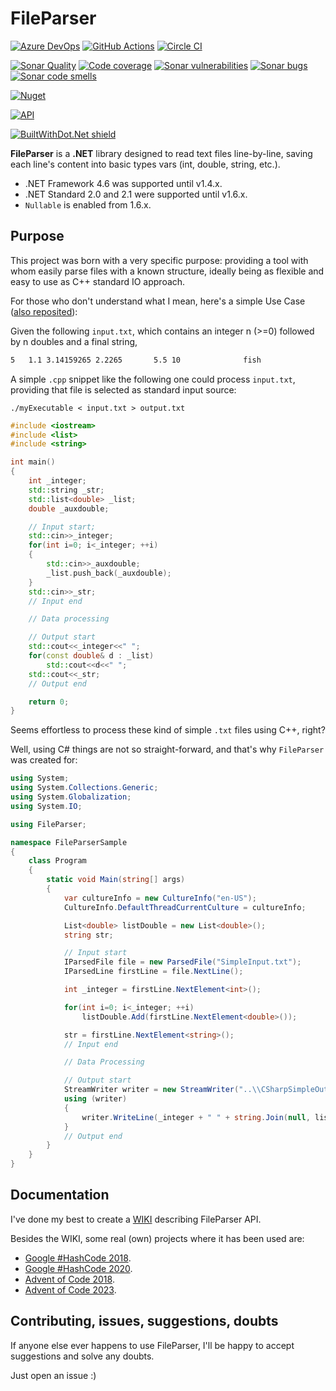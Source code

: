 # FileParser

[![Azure DevOps][azuredevopslogo]][azuredevopslink]
[![GitHub Actions][githubactionslogo]][githubactionslink]
[![Circle CI][circlecilogo]][circlecilink]

[![Sonar Quality][sonarqualitylogo]][sonarqubelink]
[![Code coverage][sonarcoveragelogo]][sonarqubelink]
[![Sonar vulnerabilities][sonarvulnerabilitieslogo]][sonarqubelink]
[![Sonar bugs][sonarbugslogo]][sonarqubelink]
[![Sonar code smells][sonarcodesmellslogo]][sonarqubelink]

[![Nuget][nugetlogo]][nugetlink]

[![API][apimundologo]][apimundolink]

[![BuiltWithDot.Net shield](https://builtwithdot.net/project/446/file-parser/badge)](https://builtwithdot.net/project/446/file-parser)

**FileParser** is a **.NET** library designed to read text files line-by-line, saving each line's content into basic types vars (int, double, string, etc.).

- .NET Framework 4.6 was supported until v1.4.x.
- .NET Standard 2.0 and 2.1 were supported until v1.6.x.
- `Nullable` is enabled from 1.6.x.

## Purpose

This project was born with a very specific purpose: providing a tool with whom easily parse files with a known structure, ideally being as flexible and easy to use as C++ standard IO approach.

For those who don't understand what I mean, here's a simple Use Case ([also reposited](https://github.com/eduherminio/FileParser/tree/main/Examples)):

Given the following `input.txt`, which contains an integer n (>=0) followed by n doubles and a final string,

```txt
5   1.1 3.14159265 2.2265       5.5 10              fish
```

A simple `.cpp` snippet like the following one could process `input.txt`, providing that file is selected as standard input source:

`./myExecutable < input.txt > output.txt`

```cpp
#include <iostream>
#include <list>
#include <string>

int main()
{
    int _integer;
    std::string _str;
    std::list<double> _list;
    double _auxdouble;

    // Input start;
    std::cin>>_integer;
    for(int i=0; i<_integer; ++i)
    {
        std::cin>>_auxdouble;
        _list.push_back(_auxdouble);
    }
    std::cin>>_str;
    // Input end

    // Data processing

    // Output start
    std::cout<<_integer<<" ";
    for(const double& d : _list)
        std::cout<<d<<" ";
    std::cout<<_str;
    // Output end

    return 0;
}
```

Seems effortless to process these kind of simple `.txt` files using C++, right?

Well, using C# things are not so straight-forward, and that's why `FileParser` was created for:

```csharp
using System;
using System.Collections.Generic;
using System.Globalization;
using System.IO;

using FileParser;

namespace FileParserSample
{
    class Program
    {
        static void Main(string[] args)
        {
            var cultureInfo = new CultureInfo("en-US");
            CultureInfo.DefaultThreadCurrentCulture = cultureInfo;

            List<double> listDouble = new List<double>();
            string str;

            // Input start
            IParsedFile file = new ParsedFile("SimpleInput.txt");
            IParsedLine firstLine = file.NextLine();

            int _integer = firstLine.NextElement<int>();

            for(int i=0; i<_integer; ++i)
                listDouble.Add(firstLine.NextElement<double>());

            str = firstLine.NextElement<string>();
            // Input end

            // Data Processing

            // Output start
            StreamWriter writer = new StreamWriter("..\\CSharpSimpleOutput.txt");
            using (writer)
            {
                writer.WriteLine(_integer + " " + string.Join(null, listDouble));
            }
            // Output end
        }
    }
}
```

## Documentation

I've done my best to create a [WIKI](https://github.com/eduherminio/FileParser/wiki) describing FileParser API.

Besides the WIKI, some real (own) projects where it has been used are:

- [Google #HashCode 2018](https://github.com/eduherminio/Google_HashCode_2018/blob/master/GoogleHashCode2018/Project/Manager.cs#L63).
- [Google #HashCode 2020](https://github.com/eduherminio/Google_HashCode_2020/blob/master/GoogleHashCode/BookManager.cs#L167).
- [Advent of Code 2018](https://github.com/eduherminio/advent-of-code-2018).
- [Advent of Code 2023](https://github.com/eduherminio/AoC2023).

## Contributing, issues, suggestions, doubts

If anyone else ever happens to use FileParser, I'll be happy to accept suggestions and solve any doubts.

Just open an issue :)

[githubactionslogo]: https://github.com/eduherminio/FileParser/actions/workflows/ci.yml/badge.svg
[githubactionslink]: https://github.com/eduherminio/FileParser/actions/workflows/ci.yml
[azuredevopslogo]: https://dev.azure.com/eduherminio/FileParser/_apis/build/status/eduherminio.FileParser?branchName=main
[azuredevopslink]: https://dev.azure.com/eduherminio/FileParser/_build/latest?definitionId=1&branchName=main
[circlecilogo]: https://circleci.com/gh/eduherminio/FileParser/tree/main.svg?style=svg
[circlecilink]: https://circleci.com/gh/eduherminio/FileParser/tree/main
[nugetlogo]: https://img.shields.io/nuget/v/FileParser.svg?style=flat-square&label=nuget
[nugetlink]: https://www.nuget.org/packages/FileParser
[apimundologo]: https://img.shields.io/badge/FileParser%20API-Apimundo-728199.svg
[apimundolink]: https://apimundo.com/organizations/nuget-org/nuget-feeds/public/packages/FileParser/versions/latest?tab=types
[sonarqubelink]: https://sonarcloud.io/dashboard?id=eduherminio_FileParser
[sonarqualitylogo]: https://sonarcloud.io/api/project_badges/measure?project=eduherminio_FileParser&metric=alert_status
[sonarcoveragelogo]: https://sonarcloud.io/api/project_badges/measure?project=eduherminio_FileParser&metric=coverage
[sonarvulnerabilitieslogo]: https://sonarcloud.io/api/project_badges/measure?project=eduherminio_FileParser&metric=vulnerabilities
[sonarbugslogo]: https://sonarcloud.io/api/project_badges/measure?project=eduherminio_FileParser&metric=bugs
[sonarcodesmellslogo]: https://sonarcloud.io/api/project_badges/measure?project=eduherminio_FileParser&metric=code_smells